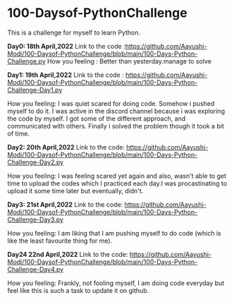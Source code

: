 # 100-Daysof-PythonChallenge

This is a challenge for myself to learn Python.

**Day0: 18th April,2022**
Link to the code :https://github.com/Aayushi-Modi/100-Daysof-PythonChallenge/blob/main/100-Days-Python-Challenge.py 
How you feeling : Better than yesterday.manage to solve
 
**Day1: 19th April,2022** 
Link to the code : https://github.com/Aayushi-Modi/100-Daysof-PythonChallenge/blob/main/100-Days-Python-Challenge-Day1.py

How you feeling: I was quiet scared for doing code. Somehow i pushed myself to do it. I was active in the discord channel because i was exploring the code by myself.
I got some of the different approach, and communicated with others. Finally i solved the problem though it took a bit of time.

**Day2: 20th April,2022** 
Link to the code: https://github.com/Aayushi-Modi/100-Daysof-PythonChallenge/blob/main/100-Days-Python-Challenge-Day2.py

How you feeling: I was feeling scared yet again and also, wasn't able to get time to upload the codes which I practiced each day.I was procastinating to upload it some time later but eventually, didn't.

**Day3: 21st April,2022** 
Link to the code: https://github.com/Aayushi-Modi/100-Daysof-PythonChallenge/blob/main/100-Days-Python-Challenge-Day3.py

How you feeling: I am liking that I am pushing myself to do code (which is like the least favourite thing for me).

**Day24 22nd April,2022** 
Link to the code: https://github.com/Aayushi-Modi/100-Daysof-PythonChallenge/blob/main/100-Days-Python-Challenge-Day4.py

How you feeling: Frankly, not fooling myself, I am doing code everyday but feel like this is such a task to update it on github.

